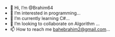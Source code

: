 - 👋 Hi, I’m @Brahim64
- 👀 I’m interested in programming...
- 🌱 I’m currently learning C#...
- 💞️ I’m looking to collaborate on Algorithm ...
- 📫 How to reach me bahebrahim2@gmail.com...

<!---
Brahim64/Brahim64 is a ✨ special ✨ repository because its `README.md` (this file) appears on your GitHub profile.
You can click the Preview link to take a look at your changes.
--->
